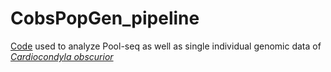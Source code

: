 # CobsPopGen_pipeline
[Code](https://github.com/merrbii/CobsPopGen_pipeline/blob/main/bioinformatic_pipeline_by_Errbii_et_al.md) used to analyze Pool-seq as well as single individual genomic data of [_Cardiocondyla obscurior_](https://www.nature.com/articles/ncomms6495)

